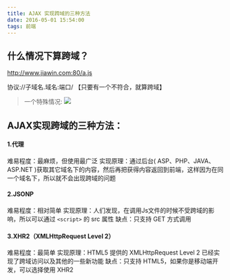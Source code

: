 ```yaml
---
title: AJAX 实现跨域的三种方法
date: 2016-05-01 15:54:00
tags: 前端
---
```

  
## 什么情况下算跨域？

http://www.jiawin.com:80/a.js

协议://子域名.域名:端口/ 【只要有一个不符合，就算跨域】

> 一个特殊情况:
> ![](http://images2015.cnblogs.com/blog/896608/201605/896608-20160501155345519-1799307065.png)

## AJAX实现跨域的三种方法：

#### 1.代理
难易程度：最麻烦，但使用最广泛
实现原理：通过后台( ASP、PHP、JAVA、ASP.NET )获取其它域名下的内容，然后再把获得内容返回到前端，这样因为在同一个域名下，所以就不会出现跨域的问题

#### 2.JSONP
难易程度：相对简单
实现原理：人们发现，在调用Js文件的时候不受跨域的影响，所以可以通过 `<script>` 的 src 属性
缺点：只支持 GET 方式调用

#### 3.XHR2（XMLHttpRequest Level 2）
难易程度：最简单
实现原理：HTML5 提供的 XMLHttpRequest Level 2 已经实现了跨域访问以及其他的一些新功能
缺点：只支持 HTML5，如果你是移动端开发，可以选择使用 XHR2